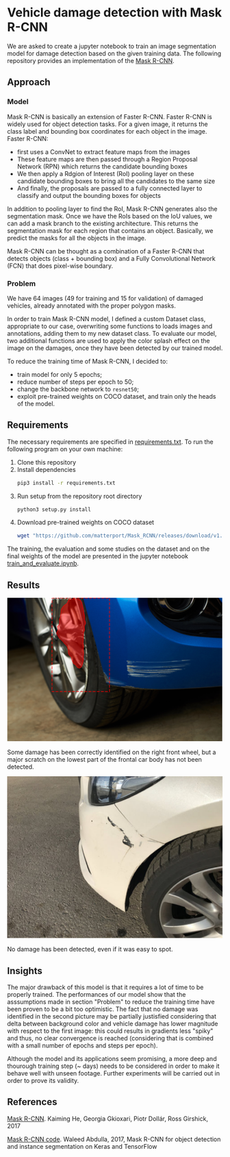 
# Vehicle damage detection with Mask R-CNN
We are asked to create a jupyter notebook to train an image segmentation model for damage detection based on the given training data. The following repository provides an implementation of the [Mask R-CNN](https://github.com/matterport/Mask_RCNN). 

## Approach
### Model
Mask R-CNN is basically an extension of Faster R-CNN. Faster R-CNN is widely used for object detection tasks. For a given image, it returns the class label and bounding box coordinates for each object in the image. Faster R-CNN:
- first uses a ConvNet to extract feature maps from the images
- These feature maps are then passed through a Region Proposal Network (RPN) which returns the candidate bounding boxes
- We then apply a Rdgion of Interest (RoI) pooling layer on these candidate bounding boxes to bring all the candidates to the same size
- And finally, the proposals are passed to a fully connected layer to classify and output the bounding boxes for objects

In addition to pooling layer to find the RoI, Mask R-CNN generates also the segmentation mask. Once we have the RoIs based on the IoU values, we can add a mask branch to the existing architecture. This returns the segmentation mask for each region that contains an object. Basically, we predict the masks for all the objects in the image. 

Mask R-CNN can be thought as a combination of a Faster R-CNN that detects objects (class + bounding box) and a Fully Convolutional Network (FCN) that does pixel-wise boundary.

### Problem
We have 64 images (49 for training and 15 for validation) of damaged vehicles, already annotated with the proper polygon masks. 

In order to train Mask R-CNN model, I defined a custom Dataset class, appropriate to our case, overwriting some functions to loads images and annotations, adding them to my new dataset class. To evaluate our model, two additional functions are used to apply the color splash effect on the image on the damages, once they have been detected by our trained model. 

To reduce the training time of Mask R-CNN, I decided to: 
- train model for only 5 epochs;
- reduce number of steps per epoch to 50;
- change the backbone network to `resnet50`;
- exploit pre-trained weights on COCO dataset, and train only the heads of the model. 


## Requirements
The necessary requirements are specified in [requirements.txt](https://github.com/lucabnf/damage-detection/blob/master/requirements.txt). To run the following program on your own machine: 
1. Clone this repository
2. Install dependencies
   ```bash
   pip3 install -r requirements.txt
   ```
3. Run setup from the repository root directory
    ```bash
    python3 setup.py install
    ``` 
4. Download pre-trained weights on COCO dataset
   ```bash
   wget "https://github.com/matterport/Mask_RCNN/releases/download/v1.0/mask_rcnn_coco.h5"
   ```

The training, the evaluation and some studies on the dataset and on the final weights of the model are presented in the jupyter notebook [train_and_evaluate.ipynb](https://github.com/lucabnf/damage-detection/blob/master/train_and_evaluate.ipynb).

## Results
![Result on test image test1.png](images/detected_damage_test1.png)

Some damage has been correctly identified on the right front wheel, but a major scratch on the lowest part of the frontal car body has not been detected.

![Result on test image test2.png](images/detected_damage_test2.png)

No damage has been detected, even if it was easy to spot.

## Insights
The major drawback of this model is that it requires a lot of time to be properly trained. The performances of our model show that the asssumptions made in section "Problem" to reduce the training time have been proven to be a bit too optimistic. The fact that no damage was identified in the second picture may be partially justisfied considering that delta between background color and vehicle damage has lower magnitude with respect to the first image: this could results in gradients less "spiky" and thus, no clear convergence is reached (considering that is combined with a small number of epochs and steps per epoch). 

Although the model and its applications seem promising, a more deep and thourough training step (~ days) needs to be considered in order to make it behave well with unseen footage. Further experiments will be carried out in order to prove its validity.

## References
[Mask R-CNN](https://arxiv.org/abs/1703.06870). Kaiming He, Georgia Gkioxari, Piotr Dollár, Ross Girshick, 2017

[Mask R-CNN code](https://github.com/matterport/Mask_RCNN). Waleed Abdulla, 2017, Mask R-CNN for object detection and instance segmentation on Keras and TensorFlow
